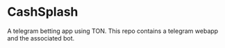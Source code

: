 # CashSplash
A telegram betting app using TON.
This repo contains a telegram webapp and the associated bot.
